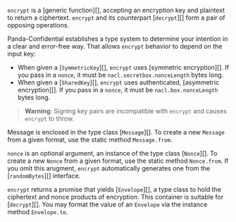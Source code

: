 `encrypt` is a [generic function][], accepting an encryption key and plaintext to return a ciphertext.  `encrypt` and its counterpart [`decrypt`][] form a pair of opposing operations.

Panda-Confidential establishes a type system to determine your intention in a clear and error-free way.  That allows `encrypt` behavior to depend on the input key:
 - When given a [`SymmetricKey`][], `encrypt` uses [symmetric encryption][]. If you pass in a `nonce`, it must be `nacl.secretbox.nonceLength` bytes long.
 - When given a [`SharedKey`][], `encrypt` uses authenticated, [asymmetric encryption][]. If you pass in a `nonce`, it must be `nacl.box.nonceLength` bytes long.

> **Warning**: Signing key pairs are incompatible with `encrypt` and causes `encrypt` to throw.

Message is enclosed in the type class [`Message`][]. To create a new `Message` from a given format, use the static method `Message.from`.

`nonce` is an optional argument, an instance of the type class [`Nonce`][].  To create a new `Nonce` from a given format, use the static method `Nonce.from`.  If you omit this arugment, `encrypt` automatically generates one from the [`randomBytes`][] interface.

`encrypt` returns a promise that yields [`Envelope`][], a type class to hold the ciphertext and nonce products of encryption. This container is suitable for [`decrypt`][].  You may format the value of an `Envelope` via the instance method `Envelope.to`.
